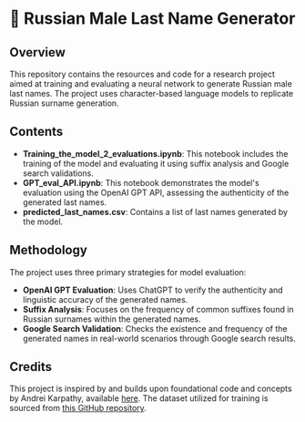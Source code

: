 # 🚀 Russian Male Last Name Generator

## Overview
This repository contains the resources and code for a research project aimed at training and evaluating a neural network to generate Russian male last names. The project uses character-based language models to replicate Russian surname generation.

## Contents
- **Training_the_model_2_evaluations.ipynb**: This notebook includes the training of the model and evaluating it using suffix analysis and Google search validations.
- **GPT_eval_API.ipynb**: This notebook demonstrates the model's evaluation using the OpenAI GPT API, assessing the authenticity of the generated last names.
- **predicted_last_names.csv**: Contains a list of last names generated by the model.

## Methodology
The project uses three primary strategies for model evaluation:
- **OpenAI GPT Evaluation**: Uses ChatGPT to verify the authenticity and linguistic accuracy of the generated names.
- **Suffix Analysis**: Focuses on the frequency of common suffixes found in Russian surnames within the generated names.
- **Google Search Validation**: Checks the existence and frequency of the generated names in real-world scenarios through Google search results.

## Credits
This project is inspired by and builds upon foundational code and concepts by Andrei Karpathy, available [here](https://colab.research.google.com/drive/1YIfmkftLrz6MPTOO9Vwqrop2Q5llHIGK?usp=sharing). The dataset utilized for training is sourced from [this GitHub repository](https://github.com/Raven-SL/ru-pnames-list/blob/master/lists/male_surnames_rus.txt).


